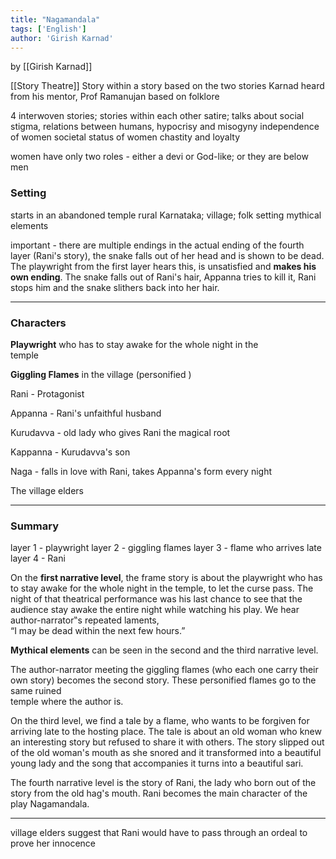 ```yaml
---
title: "Nagamandala"
tags: ['English']
author: 'Girish Karnad'
---
```


by [[Girish Karnad]]

[[Story Theatre]]
Story within a story
based on the two stories Karnad heard from his mentor, Prof Ramanujan
based on folklore

4 interwoven stories; stories within each other
satire;
talks about social stigma, 
relations between humans, 
hypocrisy and misogyny 
independence of women
societal status of women
chastity and loyalty

women have only two roles - either a devi or God-like; or they are below men

### Setting
starts in an abandoned temple 
rural Karnataka; village; folk setting
mythical elements

important - there are multiple endings
in the actual ending of the fourth layer (Rani's story), the snake falls out of her head and is shown to be dead. The playwright from the first layer hears this, is unsatisfied and **makes his own ending**. The snake falls out of Rani's hair, Appanna tries to kill it, Rani stops him and the snake slithers back into her hair. 

---

### Characters

**Playwright** who has to stay awake for the whole night in the  
temple

**Giggling Flames** in the village (personified )

Rani - Protagonist

Appanna - Rani's unfaithful husband

Kurudavva - old lady who gives Rani the magical root

Kappanna - Kurudavva's son

Naga - falls in love with Rani, takes Appanna's form every night

The village elders

---

### Summary

layer 1 - playwright 
layer 2 - giggling flames
layer 3 - flame who arrives late
layer 4 - Rani 

On the **first narrative level**, the frame story is about the playwright who has to stay awake for the whole night in the temple, to let the curse pass. The night of that theatrical performance was his last chance to see that the audience stay awake the entire night while watching his play. We hear author-narrator‟s repeated laments,  
“I may be dead within the next few hours.”  

**Mythical elements** can be seen in the second and the third narrative level. 

The author-narrator meeting the giggling flames (who each one carry their own story) becomes the second story. These personified flames go to the same ruined  
temple where the author is.  

On the third level, we find a tale by a flame, who wants to be forgiven for arriving late to the hosting place. The tale is about an old woman who knew an interesting story but refused to share it with others.  The story slipped out of the old woman's mouth as she snored and it transformed into a beautiful young lady and the song that accompanies it turns into a beautiful sari.

The fourth narrative level is the story of Rani, the lady who born out of the story from the old hag's mouth. Rani becomes the main character of the play Nagamandala. 

--- 

village elders suggest that Rani would have to pass through an ordeal to prove her innocence 

